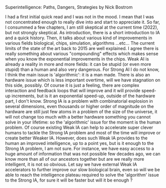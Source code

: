 Superintelligence: Paths, Dangers, Strategies by Nick Bostrom

I had a first initial quick read and I was not in the mood.
I mean that I was not concentrated enough to really dive into and start to appreciate it.
So far, I consummed a few chapters, I am still skeptical at the current time (2022), but not strongly skeptical.
As introduction, there is a short introduction to IA and a quick history.
Then, it talks about various kind of improvements in various fields biological, chips, simulation, algorithms ...etc...
The current limits of the state of the art back to 2015 are well explained.
I agree there is really something about various "compounding" effects which makes sense when you know the exponential improvements in the chips.
Weak AI is already a reality in more and more fields: it can be stupid (or even more stupid) than a human and also very dangerous.
For Strong AI I do not know, I think the main issue is 'algorithmic': it is a man made. There is also an hardware issue which is less important overtime, will we have stagnation on this side, possibly. Of course it is just a feeling, there are complex interaction and feedback loops that will improve and it will provide speed-up increments, but is it an exponential speed-up, outside of the hardware part, I don't know.
Strong IA is a problem with combinatorial explosion in several dimensions, even thousands or higher order of magnitude on the hardware are still just few atoms in a problem of the size of the universe, it will not change too much with a better hardware something you cannot solve in your lifetime: so the 'algorithmic' issue for the moment is the human problem.
Of course existing Weak IA can help to accelerate super clever humans to tackle the Strong IA problem and most of the time will improve or create better Weaker IA. However, does such Weak IA provides to the human an improved intelligence, up to a point yes, but is it enough to the Strong IA problem, I am not sure.
For instance, we have easy access to a huge amount of information that was not possible few decades ago, we can know more than all of our ancestors together but are we really more intelligent, it is not so obvious. Let say we have external Weak IA accelerators to further improve our slow biological brain, even so will we be able to reach the intelligence plateau required to solve the 'algorithm' issue to the Strong IA, for sure it will be faster but will it be enough ?





